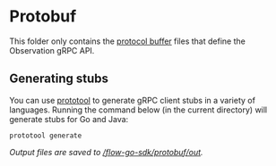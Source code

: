 # Protobuf

This folder only contains the [protocol buffer](https://developers.google.com/protocol-buffers) files that define the Observation gRPC API. 


## Generating stubs

You can use [prototool](https://github.com/uber/prototool) to generate gRPC client stubs in a variety of languages. Running the command below (in the current directory) will generate stubs for Go and Java:

```shell script
prototool generate
```

_Output files are saved to [/flow-go-sdk/protobuf/out](/out)._
